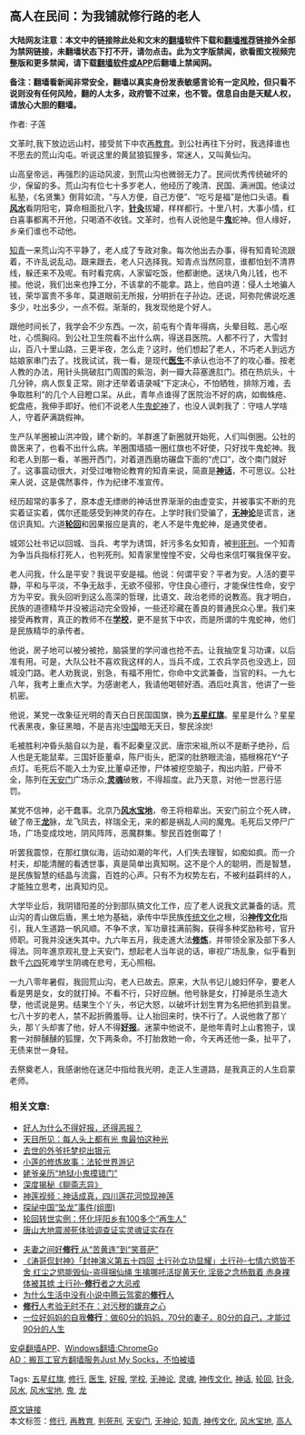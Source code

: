  <h2>高人在民间：为我铺就修行路的老人</h2> <p class="notice"><b>大陆网友注意：本文中的链接除此处和文末的<a href="https://github.com/bannedbook/fanqiang" >翻墙</a>软件下载和<a href="https://github.com/killgcd/justmysocks/blob/master/README.md">翻墙推荐</a>链接外全部为禁网链接，未翻墙状态下打不开，请勿点击。此为文字版禁闻，欲看图文视频完整版和更多禁闻，请下载<a href="https://github.com/bannedbook/fanqiang">翻墙软件或APP</a>后翻墙上禁闻网。</p><p>备注：翻墙看新闻非常安全，翻墙以真实身份发表敏感言论有一定风险，但只看不说则没有任何风险，翻的人太多，政府管不过来，也不管。信息自由是天赋人权，请放心大胆的翻墙。</b></p>  <div class="entry"> <p></p> <p>作者: 子莲</p> <p>文革时,我下放边远山村，接受贫下中农<a href="https://www.bannedbook.org/bnews/tag/%E5%86%8D%E6%95%99%E8%82%B2/" class="st_tag internal_tag" rel="tag" title="标签 再教育 下的日志">再教育</a>。到公社再往下分时，我选择谁也不愿去的荒山沟屯。听说这里的黄鼠狼狐狸多，常迷人，又叫黄仙沟。</p> <p>山高皇帝远，再强烈的运动风波，到荒山沟也微弱无力了。民间优秀传统破坏的少，保留的多。荒山沟有位七十多岁老人，他经历了晚清、民国、满洲国。他读过私塾，《名贤集》倒背如流，“与人方便，自己方便”、“吃亏是福”是他口头语。看<b><a href="http://www.qi-gong.me/tag/%E9%A3%8E%E6%B0%B4/" target="_blank" rel="noopener">风水</a></b>看阴阳宅，算命相面批八字，<b><a href="http://www.qi-gong.me/tag/%E9%92%88%E7%81%B8/" target="_blank" rel="noopener">针灸</a></b>拔罐，样样都行。十里八村，大事小情，红白喜事都离不开他，只喝酒不收钱。文革时，也有人说他是牛<b><a href="http://www.qi-gong.me/tag/%E9%AC%BC/" target="_blank" rel="noopener">鬼</a></b>蛇神。但人缘好，乡亲们谁也不动他。</p>  <p><a href="https://www.bannedbook.org/bnews/tag/%e7%9f%a5%e9%9d%92/" class="st_tag internal_tag" rel="tag" title="标签 知青 下的日志">知青</a>一来荒山沟不平静了，老人成了专政对象。每次他出去办事，得有知青轮流跟着，不许乱说乱动。跟来跟去，老人只选择我。知青点当然同意，谁都怕划不清界线，躲还来不及呢。有时看完病，人家留吃饭，他都谢绝。送块八角儿钱，也不接。他说，我们出来也挣工分，不该拿的不能拿。路上，他自吟道：侵人土地骗人钱，荣华富贵不多年，莫道眼前无所报，分明折在子孙边。还说，阿弥陀佛说吃進多少，吐出多少，一点不假。渐渐的，我发现他是个好人。</p> <p>跟他时间长了，我学会不少东西。一次，前屯有个青年得病，头晕目眩、恶心呕吐，心慌胸闷。到公社卫生院看不出什么病，得送县医院。人都不行了，大雪封山，百八十里山路，三更半夜，怎么走？这时，他们想起了老人，不巧老人到远方姑娘家串门去了。找我试试，我一看，是现代<b><a href="http://www.qi-gong.me/tag/%E5%8C%BB%E7%94%9F/" target="_blank" rel="noopener">医生</a></b>不承认也治不了的攻心番。按老人教的办法，用针头挑破肛门周围的紫泡，剥一瓣大蒜塞進肛门。捂在热炕头，十几分钟，病人恢复正常。刚才还举着语录喊“下定决心，不怕牺牲，排除万难，去争取胜利”的几个人目瞪口呆。从此，青年点谁得了医院治不好的病，如蜘蛛疮、蛇盘疮，我伸手即好。他们不说老人<span class='wp_keywordlink'><a href="https://www.bannedbook.org/forum2/topic741.html" title="牛鬼蛇神录" target="_blank">牛鬼蛇神</a></span>了，也没人讽刺我了：守啥人学啥人，守着萨满跳假神。</p> <p>生产队羊圈被山洪冲毁，建个新的。羊群進了新圈就开始死，人们叫倒圈。公社的兽医来了，也看不出什么病。羊圈围墙插一圈红旗也不好使，只好找牛鬼蛇神。我和老人到那一看，羊圈开西门，对着道西磨坊碾盘下面的“虎口”，改个南门就好了。这事震动很大，对受过唯物论教育的知青来说，简直是<b><a href="http://www.qi-gong.me/tag/%E7%A5%9E%E8%AF%9D/" target="_blank" rel="noopener">神话</a></b>，不可思议。公社来人说，这是偶然事件，作为纪律不准宣传。</p> <p>经历超常的事多了，原本虚无缥缈的神话世界渐渐的由虚变实，并被事实不断的充实着证实着，偶尔还能感受到神灵的存在。上学时我们受骗了，<b><a href="http://www.qi-gong.me/tag/%E6%97%A0%E7%A5%9E%E8%AE%BA/" target="_blank" rel="noopener">无神论</a></b>是谎言，迷信识真知。六道<b><a href="http://www.qi-gong.me/tag/%E8%BD%AE%E5%9B%9E/" target="_blank" rel="noopener">轮回</a></b>和因果报应是真的，老人不是牛鬼蛇神，是通灵使者。</p>  <p>城郊公社书记以回城、当兵、考学为诱饵，奸污多名女知青，被<a href="https://www.bannedbook.org/bnews/tag/%E5%88%A4%E6%AD%BB%E5%88%91/" class="st_tag internal_tag" rel="tag" title="标签 判死刑 下的日志">判死刑</a>。一个知青为争当兵指标打死人，也判死刑。知青家里惶惶不安，父母也来信叮嘱我保平安。</p> <p>老人问我，什么是平安？我说平安是福。他说：何谓平安？平者为安。人活的要平静，平和与平淡，不争无敌手，无欲不侵邪，守住良心德行，才能保住性命，安宁方为平安。我头回听到这么高深的哲理，比语文、政治老师的说教高。我才明白，民族的道德精华并没被运动完全毁掉，一些还珍藏在善良的普通民众心里。我们来接受再教育，真正的教师不在<b><a href="http://www.qi-gong.me/tag/%E5%AD%A6%E6%A0%A1/" target="_blank" rel="noopener">学校</a></b>，更不是贫下中农，而是所谓的牛鬼蛇神，他们是民族精华的承传者。</p> <p>他说，房子地可以被分被抢，脑袋里的学问谁也抢不去。让我抽空复习功课，以后准有用。可是，大队公社不喜欢我这样的人，当兵不成，工农兵学员也没选上，回城没门路。老人劝我说，别急，有福不用忙，你命中文武兼备，当官的料。一九七八年，我考上重点大学。为感谢老人，我请他喝顿好酒。酒后吐真言，他讲了一些机密。</p> <p>他说，某党一改象征光明的青天白日民国国旗，换为<b><a href="http://www.qi-gong.me/tag/%E4%BA%94%E6%98%9F%E7%BA%A2%E6%97%97/" target="_blank" rel="noopener">五星红旗</a></b>。星星是什么？星星代表黑夜，象征黑暗，不是吉兆!<span class='wp_keywordlink_affiliate'><a href="https://www.bannedbook.org/" title="中国" target="_blank">中国</a></span>暗无天日，黎民涂炭!</p>  <p>毛被胜利冲昏头脑自以为是，看不起秦皇汉武、唐宗宋祖,所以不是断子绝孙，后人也是无能鼠辈。三国奸臣董卓，陈尸街头，肥深的肚脐眼流油，插根棉花Y^子点灯。毛死后不能入土为安,比董卓还惨，尸体被挖空脑子，掏出内脏，尸骨不全，陈列在<a href="https://www.bannedbook.org/bnews/tag/%e5%a4%a9%e5%ae%89%e9%97%a8/" class="st_tag internal_tag" rel="tag" title="标签 天安门 下的日志">天安门</a>广场示众,<b><a href="http://www.qi-gong.me/tag/%E7%81%B5%E9%AD%82/" target="_blank" rel="noopener">灵魂</a></b>破散，不得超度。此乃天意，对他一世恶行惩罚。</p> <p>某党不信神，必干蠢事。北京乃<b><a href="http://www.qi-gong.me/tag/%E9%A3%8E%E6%B0%B4%E5%AE%9D%E5%9C%B0/" target="_blank" rel="noopener">风水宝地</a></b>，帝王将相辈出。天安门前立个死人碑，破了帝王<b><a href="http://www.qi-gong.me/tag/%E9%BE%99/" target="_blank" rel="noopener">龙</a></b>脉，龙飞凤去，祥瑞全无，来的都是祸乱人间的魔鬼。毛死后又停尸广场，广场变成坟地，阴风阵阵，恶魔群集。黎民百姓倒霉了！</p> <p>听罢我震惊，在那红旗似海，运动如潮的年代，人们失去理智，如痴如疯。而一介村夫，却能清醒的看透世事，真是简单出真知啊。这不是个人的聪明，而是智慧，是民族智慧的结晶与流露，百姓的心声。只有不为权势左右，不被利益羁绊的人，才能独立思考，出真知灼见。</p> <p>大学毕业后，我阴错阳差的分到部队搞文化工作，应了老人说我文武兼备的话。荒山沟的青山做后盾，黑土地为基础，承传中华民族<span class='wp_keywordlink_affiliate'><a href="https://www.bannedbook.org/bnews/tculture/" title="传统文化" target="_blank">传统文化</a></span>之根，沿<b><a href="http://www.qi-gong.me/tag/%E7%A5%9E%E4%BC%A0%E6%96%87%E5%8C%96/" target="_blank" rel="noopener">神传文化</a></b>指引，我人生道路一帆风顺。不争不求，军功章挂满前胸，获得多种奖励称号，官升师职。可我并没迷失其中。九六年五月，我走進大法<b><a href="http://www.qi-gong.me/xiulian/" target="_blank" rel="noopener">修炼</a></b>，并带领全家及部下多人得法。同年進京观礼登上天安门，想起老人当年说的话，审视广场乱象，似乎看到数千<span class='wp_keywordlink'><a href="https://www.bannedbook.org/forum2/topic2509.html" title="《中国六四真相》" target="_blank">六四</a></span>死难学生阴魂在悲号，无心照相。</p>  <p>一九八零年暑假，我回荒山沟，老人已故去。原来，大队书记儿媳妇怀孕，要老人看是男是女，女的就打掉。不看不行，只好应酬。他号脉是女，打掉是杀生造大孽，他谎说是男。结果生个丫头，书记大怒，以破坏计划生育为名把他抓到县里。七八十岁的老人，禁不起折腾羞辱。让人抬回来时，快不行了。人说他救了那丫头，那丫头却害了他，好人不得<b><a href="http://www.qi-gong.me/tag/%E5%A5%BD%E6%8A%A5/" target="_blank" rel="noopener">好报</a></b>。迷蒙中他说不，是他年青时上山套狍子，误套一对醉醺醺的狐狸，欠下两条命。不打胎救她一命，今天再还他一条，扯平了，无债来世一身轻。</p> <p>去祭奠老人，我感谢他在迷茫中指给我光明，走正人生道路，是我真正的人生启蒙老师。</p> <h3>相关文章:</h3> <ul> <li><a href="http://www.qi-gong.me/qiwen/20120725/517.html">好人为什么不得好报，还得恶报？</a></li> <li><a href="http://www.qi-gong.me/qiwen/20121018/584.html">天目所见：每人头上都有光 鬼最怕这种光</a></li> <li><a href="http://www.qi-gong.me/qiwen/20121017/579.html">去世的外爷托梦挖出银元</a></li> <li><a href="http://www.qi-gong.me/qiwen/20120715/488.html">小莲的修炼故事：法轮世界游记</a></li> <li><a href="http://www.qi-gong.me/qiwen/20120716/491.html">姥爷亲历“地狱小鬼摸错门”</a></li> <li><a href="http://www.qi-gong.me/qiwen/20121016/576.html">深度揭秘《聊斋志异》</a></li> <li><a href="http://www.qi-gong.me/qiwen/20120725/518.html">神莲视频：神话成真，四川莲花河惊现神莲</a></li> <li><a href="http://www.qi-gong.me/qiwen/20120915/551.html">探祕中国“坠龙”事件(组图)</a></li> <li><a href="http://www.qi-gong.me/qiwen/20120815/538.html">轮回转世实例：怀化坪阳乡有100多个“再生人”</a></li> <li><a href="http://www.qi-gong.me/heaven/20120819/542.html">唐山大地震濒死体验调查证实灵魂证实存在</a></li> </ul> <ul class='op-related-articles' title='相关阅读'> <li><a href='https://www.bannedbook.org/bnews/comments/20200528/1335773.html' target='_blank'>夫妻之间好<b>修行</b>  从“苦黄连”到“笑菩萨”</a></li> <li><a href='https://www.bannedbook.org/bnews/bannedvideo/20200509/1324913.html' target='_blank'>《涛哥侃封神》「封神演义第五十四回 土行孙立功显耀」土行孙-七情六慾皆不舍 红尘之慾能毁仙-盗得捆仙绳 生擒哪吒活捉黄天化 淫亵之念杨戬着 赤身裸体被其掳 土行孙-<b>修行</b>者之大忌戒 </a></li> <li><a href='https://www.bannedbook.org/bnews/comments/20200504/1322926.html' target='_blank'>为什么生活中没有小说中腾云驾雾的<b>修行</b>人</a></li> <li><a href='https://www.bannedbook.org/bnews/comments/20200503/1322481.html' target='_blank'><b>修行</b>人考验无时不在：对污秽的嫌弃之心</a></li> <li><a href='https://www.bannedbook.org/bnews/funmedia/20200414/1311888.html' target='_blank'>一位好妈妈的自我<b>修行</b>：做60分的妈妈，70分的妻子，80分的自己，才能过90分的人生</a></li> </ul> <div class="texttj"> <a href="https://github.com/bannedbook/fanqiang/wiki/%E7%A6%81%E9%97%BB%E7%BD%91%E5%AE%89%E5%8D%93%E7%BF%BB%E5%A2%99%E6%96%B0%E9%97%BBAPP" target="_blank">安卓翻墙APP</a>、<a href="https://github.com/bannedbook/fanqiang/wiki/Chrome%E4%B8%80%E9%94%AE%E7%BF%BB%E5%A2%99%E5%8C%85" target="_blank">Windows翻墙:ChromeGo</a><br/> <a href="https://github.com/killgcd/justmysocks/blob/master/README.md" target="_blank">AD：搬瓦工官方翻墙服务Just My Socks，不怕被墙</a> </div><p>Tags: <a title="五星红旗" href="http://www.qi-gong.me/tag/%E4%BA%94%E6%98%9F%E7%BA%A2%E6%97%97/" rel="tag">五星红旗</a>, <a title="修行" href="http://www.qi-gong.me/tag/%E4%BF%AE%E8%A1%8C/" rel="tag">修行</a>, <a title="医生" href="http://www.qi-gong.me/tag/%E5%8C%BB%E7%94%9F/" rel="tag">医生</a>, <a title="好报" href="http://www.qi-gong.me/tag/%E5%A5%BD%E6%8A%A5/" rel="tag">好报</a>, <a title="学校" href="http://www.qi-gong.me/tag/%E5%AD%A6%E6%A0%A1/" rel="tag">学校</a>, <a title="无神论" href="http://www.qi-gong.me/tag/%E6%97%A0%E7%A5%9E%E8%AE%BA/" rel="tag">无神论</a>, <a title="灵魂" href="http://www.qi-gong.me/tag/%E7%81%B5%E9%AD%82/" rel="tag">灵魂</a>, <a title="神传文化" href="http://www.qi-gong.me/tag/%E7%A5%9E%E4%BC%A0%E6%96%87%E5%8C%96/" rel="tag">神传文化</a>, <a title="神话" href="http://www.qi-gong.me/tag/%E7%A5%9E%E8%AF%9D/" rel="tag">神话</a>, <a title="轮回" href="http://www.qi-gong.me/tag/%E8%BD%AE%E5%9B%9E/" rel="tag">轮回</a>, <a title="针灸" href="http://www.qi-gong.me/tag/%E9%92%88%E7%81%B8/" rel="tag">针灸</a>, <a title="风水" href="http://www.qi-gong.me/tag/%E9%A3%8E%E6%B0%B4/" rel="tag">风水</a>, <a title="风水宝地" href="http://www.qi-gong.me/tag/%E9%A3%8E%E6%B0%B4%E5%AE%9D%E5%9C%B0/" rel="tag">风水宝地</a>, <a title="鬼" href="http://www.qi-gong.me/tag/%E9%AC%BC/" rel="tag">鬼</a>, <a title="龙" href="http://www.qi-gong.me/tag/%E9%BE%99/" rel="tag">龙</a></p><a name='sharetosocial'></a>         <div><a href='https://www.bannedbook.org/bnews/tculture/20121023/72121.html'>原文链接</a></div>  </div><!--END ENTRY--> <div class="postfooter"> <div>本文标签：<a href="https://www.bannedbook.org/bnews/tag/%e4%bf%ae%e8%a1%8c/" rel="tag">修行</a>, <a href="https://www.bannedbook.org/bnews/tag/%E5%86%8D%E6%95%99%E8%82%B2/" rel="tag">再教育</a>, <a href="https://www.bannedbook.org/bnews/tag/%E5%88%A4%E6%AD%BB%E5%88%91/" rel="tag">判死刑</a>, <a href="https://www.bannedbook.org/bnews/tag/%e5%a4%a9%e5%ae%89%e9%97%a8/" rel="tag">天安门</a>, <a href="https://www.bannedbook.org/bnews/tag/%e6%97%a0%e7%a5%9e%e8%ae%ba/" rel="tag">无神论</a>, <a href="https://www.bannedbook.org/bnews/tag/%e7%9f%a5%e9%9d%92/" rel="tag">知青</a>, <a href="https://www.bannedbook.org/bnews/tag/%e7%a5%9e%e4%bc%a0%e6%96%87%e5%8c%96/" rel="tag">神传文化</a>, <a href="https://www.bannedbook.org/bnews/tag/%E9%A3%8E%E6%B0%B4%E5%AE%9D%E5%9C%B0/" rel="tag">风水宝地</a>, <a href="https://www.bannedbook.org/bnews/tag/%E9%AB%98%E4%BA%BA/" rel="tag">高人</a></div>  </div><!--END POSTFOOTER--> 